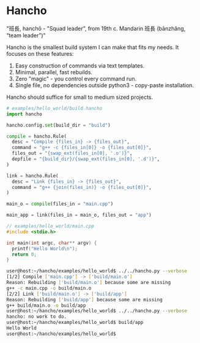# Hancho

"班長, hanchō - "Squad leader”, from 19th c. Mandarin 班長 (bānzhǎng, “team leader”)"

Hancho is the smallest build system I can make that fits my needs.
It focuses on these features:

1. Easy construction of commands via text templates.
2. Minimal, parallel, fast rebuilds.
3. Zero "magic" - you control every command run.
4. Single file, no dependencies outside python3 - copy-paste installation.

Hancho should suffice for small to medium sized projects.

```py
# examples/hello_world/build.hancho
import hancho

hancho.config.set(build_dir = "build")

compile = hancho.Rule(
  desc = "Compile {files_in} -> {files_out}",
  command = "g++ -c {files_in[0]} -o {files_out[0]}",
  files_out = "{swap_ext(files_in[0], '.o')}",
  depfile = "{build_dir}/{swap_ext(files_in[0], '.d')}",
)

link = hancho.Rule(
  desc = "Link {files_in} -> {files_out}",
  command = "g++ {join(files_in)} -o {files_out[0]}",
)

main_o = compile(files_in = "main.cpp")

main_app = link(files_in = main_o, files_out = "app")
```
```cpp
// examples/hello_world/main.cpp
#include <stdio.h>

int main(int argc, char** argv) {
  printf("Hello World\n");
  return 0;
}
```

```sh
user@host:~/hancho/examples/hello_world$ ../../hancho.py --verbose
[1/2] Compile ['main.cpp'] -> ['build/main.o']
Reason: Rebuilding ['build/main.o'] because some are missing
g++ -c main.cpp -o build/main.o
[2/2] Link ['build/main.o'] -> ['build/app']
Reason: Rebuilding ['build/app'] because some are missing
g++ build/main.o -o build/app
user@host:~/hancho/examples/hello_world$ ../../hancho.py --verbose
hancho: no work to do.
user@host:~/hancho/examples/hello_world$ build/app
Hello World
user@host:~/hancho/examples/hello_world$
```
